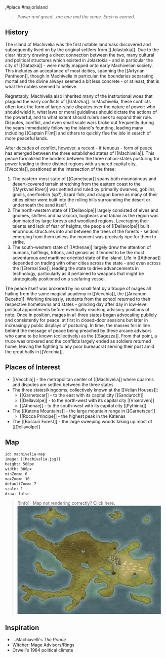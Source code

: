 ,#place #majorisland

> _Power and greed...are one and the same. Each is earned._
## History
The island of Machivelia was the first notable landmass discovered and subsequently lived on by the original settlers from [[Jolastokia]]. Due to the clear history drawing a direct connection between the two, many cultural and political structures which existed in Jolastokia - and in particular the city of [[Gatazka]] - were neatly mapped onto early Machivelian society. This includes an acceptance of most deities, spanning the [[Artyrian Pantheon]], though in Machivelia in particular, the boundaries separating mortal and the divine always seemed a bit less concrete - or at least, that is what the nobles seemed to believe.

Regrettably, Machivelia also inherited many of the institutional woes that plagued the early conflicts of [[Gatazka]]. In Machivelia, these conflicts often took the form of large-scale disputes over the nature of power: who should wield it, what laws or moral guidelines should dictate the actions of the powerful, and to what extent should rulers seek to expand their rule. Disputes, conflict, and even small scale wars broke out frequently during the years immediately following the island's founding, leading many including [[Captain Flint]] and others to quickly flee the isle in search of more peaceful lands. 

After decades of conflict, however, a recent - if tenuous - form of peace has emerged between the three established states of [[Machivelia]]. This peace formalized the borders between the three nation-states posturing for power leading to three distinct regions with a shared capital city, [[Vecchia]], positioned at the intersection of the three:
1. The eastern-most state of [[Garnetscar]] spans both mountainous and desert-covered terrain stretching from the eastern coast to the [[Myrkvad River]] was settled and ruled by primarily dwarves, goblins, gnolls, snerfneblin (sp?), lizard-folk, and dragon borne as many of their cities either were built into the rolling hills surrounding the desert or underneath the sand itself. 
2. The north-western state of [[Dellavolpe]] largely consisted of elves and gnomes, shifters and aarakocra, bugbears and tabaxi as the region was dominated by large forests and woodland regions. Leveraging their talents and lack of fear of heights, the people of [[Dellavolpe]] built enormous structures into and between the trees of the forests - seldom emerging from them unless the moment was precisely ripe for them to strike.
3. The south-western state of [[Athenae]] largely drew the attention of humans, halflings, tritons, and genasi as it tended to be the most adventurous and maritime oriented state of the island. Life in [[Athenae]] depended on trading with other cities across the state - and even across the [[Eternal Sea]], leading the state to drive advancements in technology, particularly as it pertained to weapons that might be strategically positioned on a seafaring vessel. 

The peace itself was brokered by no small feat by a troupe of mages all hailing from the same magical academy in [[Vecchia]], the [[Arcanum Decetto]]. Working tirelessly, students from the school returned to their respective hometowns and states - grinding day after day in low-level political appointments before eventually reaching advisory positions of note. Once in position, mages in all three states began advocating publicly and consistently for peace: at first in closed-door sessions but later in increasingly public displays of posturing. In time, the masses fell in line behind the message of peace being preached by these arcane advisors who came to be known (collectively) as the [[Sagezza]]. From that point, a truce was brokered and the conflicts largely ended as soldiers returned home, leaving the fighting to any poor bureaucrat serving their post amid the great halls in [[Vecchia]].

## Places of Interest
- [[Vecchia]] - the metropolitan center of [[Machivelia]] where quarrels and disputes are settled between the three states
- The three states/kingdoms, collectively known at the [[Velian Houses]]:
	- [[Garnetscar]] - to the east with its capital city [[Sanduroch]]
	- [[Dellavolpe]] - to the north-west with its capital city [[Vixeraven]]
	- [[Athenae]] - to the south-west with its capital city [[Pythinia]]
- The [[Katena Mountains]] - the large mountain range in [[Garnetscar]]
	- [[Rocca Principe]] - the highest peak in the Katenas
- The [[Boscuri Forest]] - the large sweeping woods taking up most of [[Dellavolpe]]

## Map

```leaflet
id: machivelia-map
image: [[Machivelia.jpg]]
height: 500px
width: 380px
minZoom: 6
maxZoom: 10
defaultZoom: 7
scale: 1
draw: false
```

> [!info]- Map not rendering correctly? Click here.
> ![](img/maps/Machivelia.jpg)

## Inspiration
- ...Machiavelli's _The Prince_
-  Witcher: Mage Advisors/Rings
- Orwell's 1984 political climate
